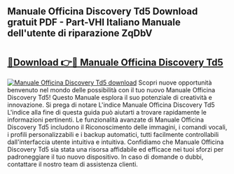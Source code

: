 ## Manuale Officina Discovery Td5 Download gratuit PDF - Part-VHl Italiano Manuale dell'utente di riparazione ZqDbV

# <h2><a href="http://dfb3vk6.blite.top/?on=Manuale+Officina+Discovery+Td5">🔗Download 👉🔴 Manuale Officina Discovery Td5</a></h2>

[![Manuale Officina Discovery Td5 download](https://i.imgur.com/lujVjoI.png)](http://dfb3vk6.blite.top/?on=Manuale+Officina+Discovery+Td5)
Scopri nuove opportunità benvenuto nel mondo delle possibilità con il tuo nuovo Manuale Officina Discovery Td5! Questo Manuale esplora il suo potenziale di creatività e innovazione. Si prega di notare L'indice Manuale Officina Discovery Td5 L'indice alla fine di questa guida può aiutarti a trovare rapidamente le informazioni pertinenti. Le funzionalità avanzate di Manuale Officina Discovery Td5 includono il Riconoscimento delle immagini, i comandi vocali, i profili personalizzabili e i backup automatici, tutti facilmente controllabili dall'interfaccia utente intuitiva e intuitiva. Confidiamo che Manuale Officina Discovery Td5 sia stata una risorsa affidabile ed efficace nei tuoi sforzi per padroneggiare il tuo nuovo dispositivo. In caso di domande o dubbi, contattare il nostro team di assistenza clienti.

